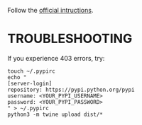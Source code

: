 Follow the [official intructions](https://packaging.python.org/tutorials/packaging-projects/).

TROUBLESHOOTING
====================

If you experience 403 errors, try:

    touch ~/.pypirc
    echo "
    [server-login]
    repository: https://pypi.python.org/pypi
    username: <YOUR_PYPI_USERNAME>
    password: <YOUR_PYPI_PASSWORD>
    " > ~/.pypirc
    python3 -m twine upload dist/*
